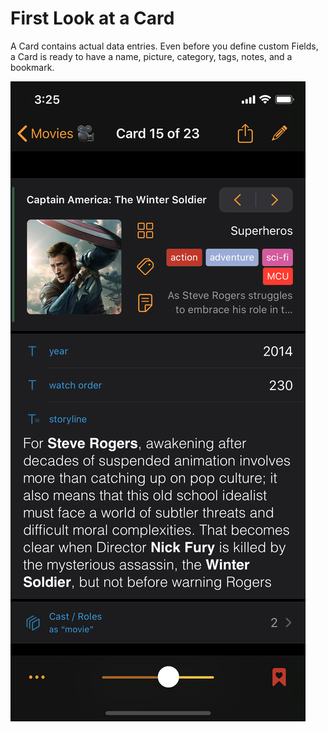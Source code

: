 # First Look at a Card

A Card contains actual data entries. Even before you define custom Fields, a Card is ready to have a name, picture, category, tags, notes, and a bookmark.

![A typical Card screen showing data entries.](../.gitbook/assets/simulator-screen-shot-iphone-11-pro-2019-11-12-at-20.32.32.png)

